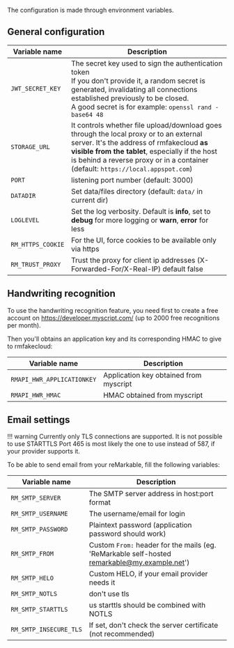 The configuration is made through environment variables.


## General configuration

| Variable name     | Description |
|-------------------|-------------|
| `JWT_SECRET_KEY`  | The secret key used to sign the authentication token<br>If you don't provide it, a random secret is generated, invalidating all connections established previously to be closed.<br>A good secret is for example: `openssl rand -base64 48` |
| `STORAGE_URL`     | It controls whether file upload/download goes through the local proxy or to an external server. It's the address of rmfakecloud **as visible from the tablet**, especially if the host is behind a reverse proxy or in a container (default: `https://local.appspot.com`) |
| `PORT`            | listening port number (default: 3000) |
| `DATADIR`         | Set data/files directory (default: `data/` in current dir) |
| `LOGLEVEL`        | Set the log verbosity. Default is **info**, set to **debug** for more logging or **warn**, **error** for less |
| `RM_HTTPS_COOKIE` | For the UI, force cookies to be available only via https |
| `RM_TRUST_PROXY`  | Trust the proxy for client ip addresses (X-Forwarded-For/X-Real-IP) default false |


## Handwriting recognition

To use the handwriting recognition feature, you need first to create a free account on <https://developer.myscript.com/> (up to 2000 free recognitions per month).

Then you'll obtains an application key and its corresponding HMAC to give to rmfakecloud:

| Variable name              | Description |
|----------------------------|-------------|
| `RMAPI_HWR_APPLICATIONKEY` | Application key obtained from myscript |
| `RMAPI_HWR_HMAC`           | HMAC obtained from myscript |


## Email settings

!!! warning
    Currently only TLS connections are supported.
    It is not possible to use STARTTLS
    Port 465 is most likely the one to use instead of 587, if your provider supports it.

To be able to send email from your reMarkable, fill the following variables:

| Variable name          | Description |
|------------------------|-------------|
| `RM_SMTP_SERVER`       | The SMTP server address in  host:port format |
| `RM_SMTP_USERNAME`     | The username/email for login |
| `RM_SMTP_PASSWORD`     | Plaintext password (application password should work) |
| `RM_SMTP_FROM`         | Custom `From:` header for the mails (eg. 'ReMarkable self-hosted <remarkable@my.example.net>') |
| `RM_SMTP_HELO`         | Custom HELO, if your email provider needs it |
| `RM_SMTP_NOTLS` | don't use tls |
| `RM_SMTP_STARTTLS` | us starttls should be combined with NOTLS |
| `RM_SMTP_INSECURE_TLS` | If set, don't check the server certificate (not recommended) |
